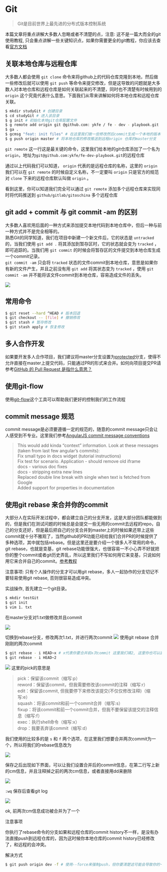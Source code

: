 # Git

> Git是目前世界上最先进的分布式版本控制系统

本篇文章将重点讲解大多数人忽略或者不清楚的点，注意: 这不是一篇大而全的git使用教程, 只会重点讲解一些关键知识点，如果你需要更全的git教程，你应该去查看[官方文档](https://git-scm.com/)

## 关联本地仓库与远程仓库

大多数人都会使用 `git clone` 命令来将github上的代码仓库克隆到本地，然后做一些修改后就可以使用 `git push` 等命令来提交修改，但是这导致的问题就是大多数人对本地仓库和远程仓库是如何关联起来的不清楚，同时也不清楚有时候用到的 `origin` 这个究竟代表什么意思。下面我们从零来讲解如何将本地仓库和远程仓库关联。

```bash
$ mkdir studyGit # 创建目录
$ cd studyGit # 进入该目录
$ g init # 初始化本地git仓库配置文件
$ g remote add origin git @github.com: ykfe / fe - dev - playbook.git
$ ga .
$ gcmsg "feat: init files" # 在这里我们做一些修改然后commit生成一个本地的版本
$ g push origin master # 将本地仓库的修改推送到远程origin 仓库的master分支
```

`git remote` 这一行这是最关键的命令，这里我们给本地的git仓库添加了一个名为`origin`，地址为`git@github.com:ykfe/fe-dev-playbook.git`的远程仓库  

通过以上代码我们可以知道， `origin` 代表的是远程仓库的名称，这里的 `origin` 我们可以在 `git remote` 的时候自定义名称，不一定要叫 `origin` 只是官方的规范对 `clone` 下来的远程仓库默认叫做 `origin` 。  

看到这里，你可以知道我们完全可以通过 `git remote` 添加多个远程仓库来实现同时将代码推送到 `github/gitlab/gitoschina` 多个远程仓库

## git add + commit 与 git commit -am 的区别

大多数人喜欢用后面的一种方式来添加提交本地代码到本地仓库中，但后一种与前一种方式并不是完全相等的。  
熟悉Git的同学知道，我们在项目中新建一个新文件后，它的状态是 `untracked` 的，当我们使用 `git add .` 将其添加到暂存区时，它的状态就会变为 `tracked` ，即可追踪的。当我们用 `git commit` 的时候会将暂存区的文件提交到本地仓库生成一个commit记录。  
 `git commit -am` 只会将 `tracked` 状态的文件commit到本地仓库，意思是如果你有新的文件产生，并且之前没有用 `git add` 将其状态变为 `tracked` ，使用 `git commit -am` 并不能将该文件commit到本地仓库，容易造成文件的丢失。

![](https://gw.alicdn.com/tfs/TB1c5RSXKL2gK0jSZPhXXahvXXa-1436-1152.jpg)

## 常用命令

```bash
$ git reset --hard ^HEAD # 版本回退
$ git checkout -- [file] # 撤销修改
$ git stash # 暂存修改
$ git stash apply # 恢复修改
```

## 多人合作开发

如果要开发多人合作项目，我们建议将master分支设置为[protected](https://help.github.com/en/articles/configuring-protected-branches)分支，使得不允许直接在master上提交代码，只能通过PR的形式来合并。如何向项目提交PR请参考[GitHub 的 Pull Request 是指什么意思？](https://www.zhihu.com/question/21682976/answer/79489643)

## 使用git-flow

使用[git-flow](https://www.git-tower.com/learn/git/ebook/cn/command-line/advanced-topics/git-flow)这个工具可以帮助我们更好的控制我们的工作流程

## commit message 规范

commit message是必须要遵循一定的规范的，随意的commit message只会让人感受到不专业。这里我们参考[AngularJS commit message conventions](https://gist.github.com/stephenparish/9941e89d80e2bc58a153)

> This would add kinda “context” information. Look at these messages (taken from last few angular’s commits):  
Fix small typo in docs widget (tutorial instructions)  
Fix test for scenario. Application - should remove old iframe  
docs - various doc fixes  
docs - stripping extra new lines  
Replaced double line break with single when text is fetched from Google  
Added support for properties in documentation  

## 使用git rebase 来合并你的commit

大部分人在实际开发过程中，都会建立自己的分支开发，这是大部分团队都能做到的，但是我们在测试问题的时候总是会提交一些无用的commit去远程的repo，自己的分支还好，但是最后把自己的分支合并到master上的时候如果还带上这些commit就十分不雅观了，当然github的PR功能已经给我们合并PR的时候提供了多种选项，其中就包括rebase。但是这里还是要介绍一个很多人不常用的命令，git rebase，也就是变基，git rebase功能很强大，也很容易一不小心弄不好就把你的整个commit或者git历史弄乱，所以这里我们不写如何用它来变基，只说如何用它来合并自己的commit。[参考教程](http://gitbook.liuhui998.com/4_2.html)

注意事项: 只有个人操作的分支才可以用git rebase，多人一起协作的分支切记不要轻易使用git rebase, 否则很容易造成冲突。

实战操作, 首先建立一个git目录。

```bash
$ mkdir testGit
$ git init
$ vim 1. txt
```

在master分支对1.txt做修改并且commit

![](http://gw.alicdn.com/tfs/TB1luMFXBr0gK0jSZFnXXbRRXXa-1138-852.png)

切换到rebase分支，修改两次1.txt，并进行两次commit
![](http://gw.alicdn.com/tfs/TB1UWIFXBv0gK0jSZKbXXbK2FXa-1140-856.png)
使用git rebase 合并刚刚的两次commit

```bash
$ git rebase - i HEAD~x # x代表你要合并前x次commit 这里我们填2, 这里你也可以直接填具体的commit对应的hash值
$ git rebase - i HEAD~2
```

![](http://gw.alicdn.com/tfs/TB1Qs7DXAT2gK0jSZFkXXcIQFXa-1154-866.png)
这里的pick的意思是

> pick：保留该commit（缩写:p）  
reword：保留该commit，但我需要修改该commit的注释（缩写:r）  
edit：保留该commit, 但我要停下来修改该提交(不仅仅修改注释)（缩写:e）  
squash：将该commit和前一个commit合并（缩写:s）  
fixup：将该commit和前一个commit合并，但我不要保留该提交的注释信息（缩写:f）  
exec：执行shell命令（缩写:x）  
drop：我要丢弃该commit（缩写:d）  

我们使用的比较多的是 `s` 和 `f` 两个选项，在这里我们想要合并两次commit为一个，所以将我们的rebase信息改为

![](http://gw.alicdn.com/tfs/TB1wPMDXuL2gK0jSZFmXXc7iXXa-1148-840.png)

保存之后出现如下界面，可以让我们设置合并后的commit信息，在第二行写上新的cm信息，并且注释掉之前的两次cm信息，或者直接用dd来删除

![](http://gw.alicdn.com/tfs/TB1WuIDXAT2gK0jSZPcXXcKkpXa-1142-852.png)

 `:wq` 保存后查看git log

![](http://gw.alicdn.com/tfs/TB1l5.DXuP2gK0jSZFoXXauIVXa-1144-848.png)

ok, 前两次cm信息成功被合并为了一个

注意事项

你执行了rebase命令的分支如果和远程仓库的commit history不一样，是没有办法直接push到远程仓库的，因为这时候你本地仓库的commit history已经修改了，和远程的会冲突。

解决方式

```bash
$ git push origin dev -f # 使用--force来强制push，但你要清楚这可能会导致你的一些commit记录的丢失，所以请仅在个人分支进行该操作
```

